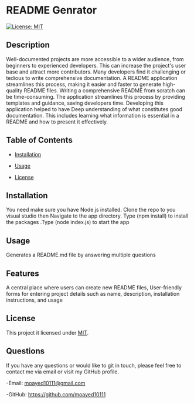 # README Genrator
  [![License: MIT](https://img.shields.io/badge/License-MIT-yellow.svg)](https://opensource.org/licenses/MIT)

  ## Description
 Well-documented projects are more accessible to a wider audience, from beginners to experienced developers. This can increase the project's user base and attract more contributors. Many developers find it challenging or tedious to write comprehensive documentation. A README application streamlines this process, making it easier and faster to generate high-quality README files. 
 Writing a comprehensive README from scratch can be time-consuming. The application streamlines this process by providing templates and guidance, saving developers time. Developing this application helped to have Deep understanding of what constitutes good documentation. This includes learning what information is essential in a README and how to present it effectively.

  ## Table of Contents 

- [Installation](#installation)
- [Usage](#usage)

- [License](#license)

 ## Installation 
 You need make sure you have Node.js installed. Clone the repo to you visual studio then Navigate to the app directory. Type (npm install) to install the packages .Type (node index.js) to start the app

## Usage
 Generates a README.md file by answering multiple questions 

## Features
A central place where users can create new README files, User-friendly forms for entering project details such as name, description, installation instructions, and usage

 

## License
  This project it licensed under [MIT](https://opensource.org/licenses/MIT).
  

## Questions
If you have any questions or would like to git in touch, please feel free to contact
me via email or visit my GitHub profile.

-Email: moayed10111@gmail.com

-GitHub: https://github.com/moayed10111
